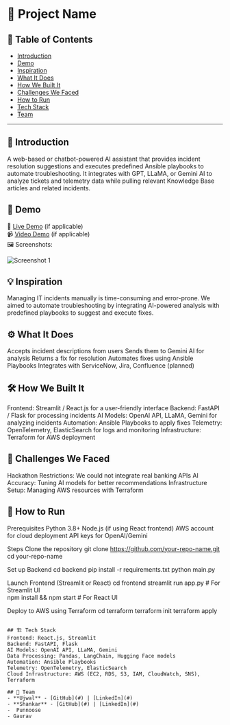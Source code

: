 # 🚀 Project Name

## 📌 Table of Contents
- [Introduction](#introduction)
- [Demo](#demo)
- [Inspiration](#inspiration)
- [What It Does](#what-it-does)
- [How We Built It](#how-we-built-it)
- [Challenges We Faced](#challenges-we-faced)
- [How to Run](#how-to-run)
- [Tech Stack](#tech-stack)
- [Team](#team)

---

## 🎯 Introduction
A web-based or chatbot-powered AI assistant that provides incident resolution suggestions and executes predefined Ansible playbooks to automate troubleshooting. It integrates with GPT, LLaMA, or Gemini AI to analyze tickets and telemetry data while pulling relevant Knowledge Base articles and related incidents.


## 🎥 Demo
🔗 [Live Demo](#) (if applicable)  
📹 [Video Demo](#) (if applicable)  
🖼️ Screenshots:

![Screenshot 1](link-to-image)

## 💡 Inspiration
Managing IT incidents manually is time-consuming and error-prone. We aimed to automate troubleshooting by integrating AI-powered analysis with predefined playbooks to suggest and execute fixes.

## ⚙️ What It Does
Accepts incident descriptions from users
Sends them to Gemini AI for analysis
Returns a  fix for resolution
Automates fixes using Ansible Playbooks
Integrates with ServiceNow, Jira, Confluence (planned)

## 🛠️ How We Built It
Frontend: Streamlit / React.js for a user-friendly interface
Backend: FastAPI / Flask for processing incidents
AI Models: OpenAI API, LLaMA, Gemini for analyzing incidents
Automation: Ansible Playbooks to apply fixes
Telemetry: OpenTelemetry, ElasticSearch for logs and monitoring
Infrastructure: Terraform for AWS deployment

## 🚧 Challenges We Faced
Hackathon Restrictions: We could not integrate real banking APIs
AI Accuracy: Tuning AI models for better recommendations
Infrastructure Setup: Managing AWS resources with Terraform

## 🏃 How to Run
Prerequisites
Python 3.8+
Node.js (if using React frontend)
AWS account for cloud deployment
API keys for OpenAI/Gemini

Steps
  Clone the repository
    git clone https://github.com/your-repo-name.git
    cd your-repo-name

Set up Backend
   cd backend
   pip install -r requirements.txt
   python main.py

 Launch Frontend (Streamlit or React)
   cd frontend
   streamlit run app.py  # For Streamlit UI  
   npm install && npm start  # For React UI
   
Deploy to AWS using Terraform
   cd terraform
   terraform init
   terraform apply
   ```

## 🏗️ Tech Stack
Frontend: React.js, Streamlit
Backend: FastAPI, Flask
AI Models: OpenAI API, LLaMA, Gemini
Data Processing: Pandas, LangChain, Hugging Face models
Automation: Ansible Playbooks
Telemetry: OpenTelemetry, ElasticSearch
Cloud Infrastructure: AWS (EC2, RDS, S3, IAM, CloudWatch, SNS), Terraform

## 👥 Team
 - **Ujwal** - [GitHub](#) | [LinkedIn](#)
 - **Shankar** - [GitHub](#) | [LinkedIn](#)
 -  Punnoose
 - Gaurav
